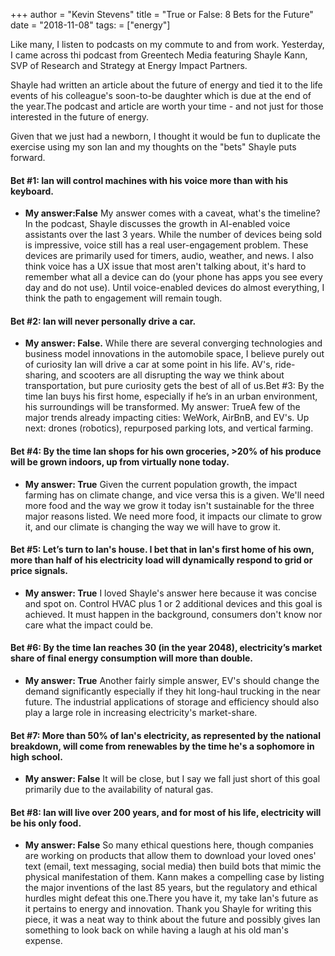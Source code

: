 +++
author = "Kevin Stevens"
title = "True or False: 8 Bets for the Future"
date = "2018-11-08"
tags: = ["energy"]

Like many, I listen to podcasts on my commute to and from work.  Yesterday, I came across thi
podcast from Greentech Media featuring Shayle Kann, SVP of Research and Strategy at Energy Impact
Partners.  

Shayle had written an article about the future of energy and tied it to the life events of
his colleague's soon-to-be daughter which is due at the end of the year.The podcast and article are
worth your time - and not just for those interested in the future of energy.  

Given that we just had a newborn, I thought it would be fun to duplicate the exercise using my son 
Ian and my thoughts on the "bets" Shayle puts forward.

#### Bet #1: Ian will control machines with his voice more than with his keyboard.  

- **My answer:False** My answer comes with a caveat, what's the timeline?  In the podcast, Shayle discusses the growth in AI-enabled voice assistants over the last 3 years.  While the number of devices being sold is impressive, voice still has a real user-engagement problem.  These devices are primarily used for timers, audio, weather, and news.  I also think voice has a UX issue that most aren't talking about, it's hard to remember what all a device can do (your phone has apps you see every day and do not use).  Until voice-enabled devices do almost everything, I think the path to engagement will remain tough.

#### Bet #2: Ian will never personally drive a car. 

- **My answer: False.** While there are several converging technologies and business model innovations in the automobile space, I believe purely out of curiosity Ian will drive a car at some point in his life.  AV's, ride-sharing, and scooters are all disrupting the way we think about transportation, but pure curiosity gets the best of all of us.Bet #3: By the time Ian buys his first home, especially if he’s in an urban environment, his surroundings will be transformed. My answer: TrueA few of the major trends already impacting cities: WeWork, AirBnB, and EV's.  Up next: drones (robotics), repurposed parking lots, and vertical farming.

#### Bet #4: By the time Ian shops for his own groceries, >20% of his produce will be grown indoors, up from virtually none today.  
- **My answer: True** Given the current population growth, the impact farming has on climate change, and vice versa this is a given.  We'll need more food and the way we grow it today isn't sustainable for the three major reasons listed.  We need more food, it impacts our climate to grow it, and our climate is changing the way we will have to grow it.

#### Bet #5: Let’s turn to Ian's house. I bet that in Ian's first home of his own, more than half of his electricity load will dynamically respond to grid or price signals. 
- **My answer: True** I loved Shayle's answer here because it was concise and spot on.  Control HVAC plus 1 or 2 additional devices and this goal is achieved.  It must happen in the background, consumers don't know nor care what the impact could be.

#### Bet #6: By the time Ian reaches 30 (in the year 2048), electricity’s market share of final energy consumption will more than double. 
- **My answer: True** Another fairly simple answer, EV's should change the demand significantly especially if they hit long-haul trucking in the near future.  The industrial applications of storage and efficiency should also play a large role in increasing electricity's market-share.

#### Bet #7: More than 50% of Ian's electricity, as represented by the national breakdown, will come from renewables by the time he's a sophomore in high school.  
- **My answer: False** It will be close, but I say we fall just short of this goal primarily due to the availability of natural gas.

#### Bet #8: Ian will live over 200 years, and for most of his life, electricity will be his only food.  
- **My answer: False** So many ethical questions here, though companies are working on products that allow them to download your loved ones' text (email, text messaging, social media) then build bots that mimic the physical manifestation of them.  Kann makes a compelling case by listing the major inventions of the last 85 years, but the regulatory and ethical hurdles might defeat this one.There you have it, my take Ian's future as it pertains to energy and innovation.  Thank you Shayle for writing this piece, it was a neat way to think about the future and possibly gives Ian something to look back on while having a laugh at his old man's expense.